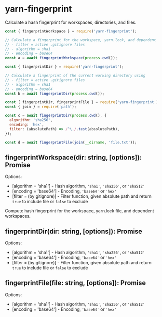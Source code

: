 # yarn-fingerprint

Calculate a hash fingerprint for workspaces, directories, and files.

```js
const { fingerprintWorkspace } = require('yarn-fingerprint');

// Calculate a fingerprint for the workspace, yarn.lock, and dependent workspaces
// - filter = active .gitignore files
// - algorithm = sha1
// - encoding = base64
const a = await fingerprintWorkspace(process.cwd());
```

```js
const { fingerprintDir } = require('yarn-fingerprint');

// Calculate a fingerprint of the current working directory using
// - filter = active .gitignore files
// - algorithm = sha1
// - encoding = base64
const b = await fingerprintDir(process.cwd());
```

```js
const { fingerprintDir, fingerprintFile } = require('yarn-fingerprint');
const { join } = require('path');

const c = await fingerprintDir(process.cwd(), {
  algorithm: 'sha256',
  encoding: 'hex',
  filter: (absolutePath) => /^\./.test(absolutePath),
});

const d = await fingerprintFile(join(__dirname, 'file.txt'));
```

## fingerprintWorkspace(dir: string, [options]): Promise<string>

Options:

- [algorithm = 'sha1'] - Hash algorithm, `'sha1'`, `'sha256'`, or `'sha512'`
- [encoding = 'base64'] - Encoding, `'base64'` or `'hex'`
- [filter = (by gitignore)] - Filter function, given absolute path and return `true` to include file or `false` to exclude

Compute hash fingerprint for the workspace, yarn.lock file, and dependent workspaces.

## fingerprintDir(dir: string, [options]): Promise<string>

Options:

- [algorithm = 'sha1'] - Hash algorithm, `'sha1'`, `'sha256'`, or `'sha512'`
- [encoding = 'base64'] - Encoding, `'base64'` or `'hex'`
- [filter = (by gitignore)] - Filter function, given absolute path and return `true` to include file or `false` to exclude

## fingerprintFile(file: string, [options]): Promise<string>

Options:

- [algorithm = 'sha1'] - Hash algorithm, `'sha1'`, `'sha256'`, or `'sha512'`
- [encoding = 'base64'] - Encoding, `'base64'` or `'hex'`
